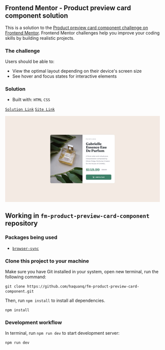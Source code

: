 ## Frontend Mentor - Product preview card component solution

This is a solution to the [Product preview card component challenge on Frontend Mentor](https://www.frontendmentor.io/challenges/product-preview-card-component-GO7UmttRfa).
Frontend Mentor challenges help you improve your coding skills by building realistic projects.

### The challenge

Users should be able to:

- View the optimal layout depending on their device's screen size
- See hover and focus states for interactive elements

### Solution

- Built with: `HTML` `CSS`

[`Solution Link`](https://www.frontendmentor.io/solutions/pure-html-and-css-8qXwI2ypkm) [`Site Link`](https://haquanq.github.io/fm-product-preview-card-component/)

![](./.docs/design/desktop-design.jpg)

## Working in `fm-product-preview-card-component` repository

### Packages being used

- [`browser-sync`](https://github.com/BrowserSync/browser-sync)

### Clone this project to your machine

Make sure you have Git installed in your system, open new terminal, run the following command:

```
git clone https://github.com/haquanq/fm-product-preview-card-component.git
```

Then, run `npm install` to install all dependencies.

```
npm install
```

### Development workflow

In terminal, run `npm run dev` to start development server:

```
npm run dev
```
